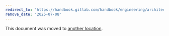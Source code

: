 ```yaml
---
redirect_to: 'https://handbook.gitlab.com/handbook/engineering/architecture/design-documents/epss/'
remove_date: '2025-07-08'
---
```


This document was moved to [another location](https://handbook.gitlab.com/handbook/engineering/architecture/design-documents/epss/).

<!-- This redirect file can be deleted after <2025-07-08>. -->
<!-- Redirects that point to other docs in the same project expire in three months. -->
<!-- Redirects that point to docs in a different project or site (for example, link is not relative and starts with `https:`) expire in one year. -->
<!-- Before deletion, see: https://docs.gitlab.com/ee/development/documentation/redirects.html -->
